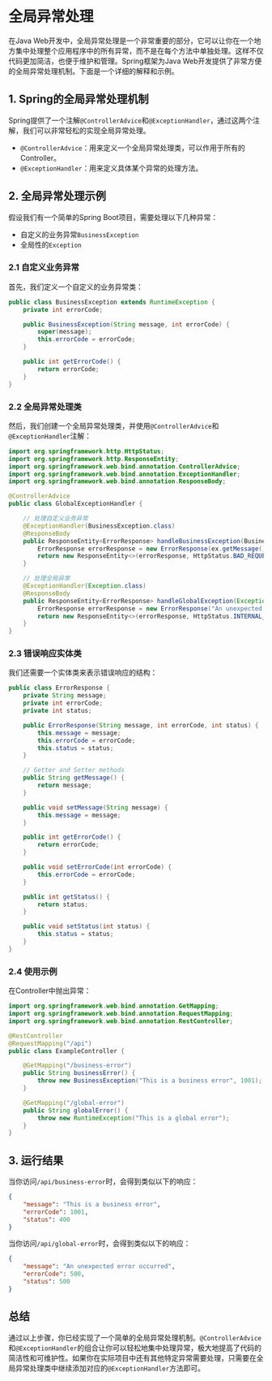 # 全局异常处理

在Java Web开发中，全局异常处理是一个非常重要的部分，它可以让你在一个地方集中处理整个应用程序中的所有异常，而不是在每个方法中单独处理。这样不仅代码更加简洁，也便于维护和管理。Spring框架为Java Web开发提供了非常方便的全局异常处理机制。下面是一个详细的解释和示例。

## 1. Spring的全局异常处理机制

Spring提供了一个注解`@ControllerAdvice`和`@ExceptionHandler`，通过这两个注解，我们可以非常轻松的实现全局异常处理。

- `@ControllerAdvice`：用来定义一个全局异常处理类，可以作用于所有的Controller。
- `@ExceptionHandler`：用来定义具体某个异常的处理方法。

## 2. 全局异常处理示例

假设我们有一个简单的Spring Boot项目，需要处理以下几种异常：

- 自定义的业务异常`BusinessException`
- 全局性的`Exception`

### 2.1 自定义业务异常

首先，我们定义一个自定义的业务异常类：

```java
public class BusinessException extends RuntimeException {
    private int errorCode;

    public BusinessException(String message, int errorCode) {
        super(message);
        this.errorCode = errorCode;
    }

    public int getErrorCode() {
        return errorCode;
    }
}
```

### 2.2 全局异常处理类

然后，我们创建一个全局异常处理类，并使用`@ControllerAdvice`和`@ExceptionHandler`注解：

```java
import org.springframework.http.HttpStatus;
import org.springframework.http.ResponseEntity;
import org.springframework.web.bind.annotation.ControllerAdvice;
import org.springframework.web.bind.annotation.ExceptionHandler;
import org.springframework.web.bind.annotation.ResponseBody;

@ControllerAdvice
public class GlobalExceptionHandler {

    // 处理自定义业务异常
    @ExceptionHandler(BusinessException.class)
    @ResponseBody
    public ResponseEntity<ErrorResponse> handleBusinessException(BusinessException ex) {
        ErrorResponse errorResponse = new ErrorResponse(ex.getMessage(), ex.getErrorCode(), HttpStatus.BAD_REQUEST.value());
        return new ResponseEntity<>(errorResponse, HttpStatus.BAD_REQUEST);
    }

    // 处理全局异常
    @ExceptionHandler(Exception.class)
    @ResponseBody
    public ResponseEntity<ErrorResponse> handleGlobalException(Exception ex) {
        ErrorResponse errorResponse = new ErrorResponse("An unexpected error occurred", 500, HttpStatus.INTERNAL_SERVER_ERROR.value());
        return new ResponseEntity<>(errorResponse, HttpStatus.INTERNAL_SERVER_ERROR);
    }
}
```

### 2.3 错误响应实体类

我们还需要一个实体类来表示错误响应的结构：

```java
public class ErrorResponse {
    private String message;
    private int errorCode;
    private int status;

    public ErrorResponse(String message, int errorCode, int status) {
        this.message = message;
        this.errorCode = errorCode;
        this.status = status;
    }

    // Getter and Setter methods
    public String getMessage() {
        return message;
    }

    public void setMessage(String message) {
        this.message = message;
    }

    public int getErrorCode() {
        return errorCode;
    }

    public void setErrorCode(int errorCode) {
        this.errorCode = errorCode;
    }

    public int getStatus() {
        return status;
    }

    public void setStatus(int status) {
        this.status = status;
    }
}
```

### 2.4 使用示例

在Controller中抛出异常：

```java
import org.springframework.web.bind.annotation.GetMapping;
import org.springframework.web.bind.annotation.RequestMapping;
import org.springframework.web.bind.annotation.RestController;

@RestController
@RequestMapping("/api")
public class ExampleController {

    @GetMapping("/business-error")
    public String businessError() {
        throw new BusinessException("This is a business error", 1001);
    }

    @GetMapping("/global-error")
    public String globalError() {
        throw new RuntimeException("This is a global error");
    }
}
```

## 3. 运行结果

当你访问`/api/business-error`时，会得到类似以下的响应：

```json
{
    "message": "This is a business error",
    "errorCode": 1001,
    "status": 400
}
```

当你访问`/api/global-error`时，会得到类似以下的响应：

```json
{
    "message": "An unexpected error occurred",
    "errorCode": 500,
    "status": 500
}
```

## 总结

通过以上步骤，你已经实现了一个简单的全局异常处理机制。`@ControllerAdvice`和`@ExceptionHandler`的组合让你可以轻松地集中处理异常，极大地提高了代码的简洁性和可维护性。如果你在实际项目中还有其他特定异常需要处理，只需要在全局异常处理类中继续添加对应的`@ExceptionHandler`方法即可。
